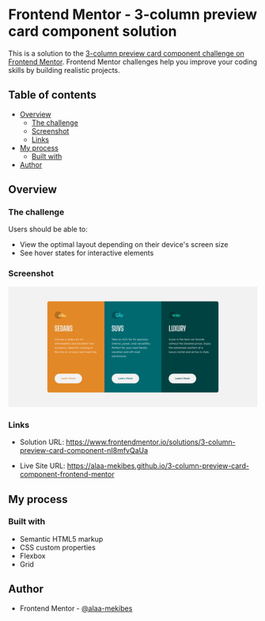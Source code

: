 # Frontend Mentor - 3-column preview card component solution

This is a solution to the [3-column preview card component challenge on Frontend Mentor](https://www.frontendmentor.io/challenges/3column-preview-card-component-pH92eAR2-). Frontend Mentor challenges help you improve your coding skills by building realistic projects. 

## Table of contents

- [Overview](#overview)
  - [The challenge](#the-challenge)
  - [Screenshot](#screenshot)
  - [Links](#links)
- [My process](#my-process)
  - [Built with](#built-with)
- [Author](#author)

## Overview

### The challenge

Users should be able to:

- View the optimal layout depending on their device's screen size
- See hover states for interactive elements

### Screenshot

![](./Screenshot.png)

### Links

- Solution URL: https://www.frontendmentor.io/solutions/3-column-preview-card-component-nI8mfvQaUa
  
- Live Site URL: https://alaa-mekibes.github.io/3-column-preview-card-component-frontend-mentor

## My process

### Built with

- Semantic HTML5 markup
- CSS custom properties
- Flexbox
- Grid

## Author

- Frontend Mentor - [@alaa-mekibes](https://www.frontendmentor.io/profile/alaa-mekibes)
